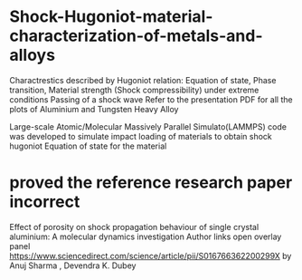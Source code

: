 # Shock-Hugoniot-material-characterization-of-metals-and-alloys
Charactrestics described by Hugoniot relation: Equation of state, Phase transition, Material strength (Shock compressibility) under extreme conditions Passing of a shock wave
Refer to the presentation PDF for all the plots of Aluminium and Tungsten Heavy Alloy

Large-scale Atomic/Molecular Massively Parallel Simulato(LAMMPS) code was developed to simulate impact loading of materials to obtain shock hugoniot Equation of state for the material


# proved the reference research paper incorrect
Effect of porosity on shock propagation behaviour of single crystal aluminium: A molecular dynamics investigation
Author links open overlay panel     https://www.sciencedirect.com/science/article/pii/S016766362200299X
by Anuj Sharma , Devendra K. Dubey


